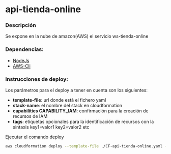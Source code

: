 # api-tienda-online #

### Descripción ###
Se expone en la nube de amazon(AWS) el servicio ws-tienda-online

### Dependencias: ### 
* [NodeJs](https://nodejs.org/es/)
* [AWS-Cli](https://docs.aws.amazon.com/cli/latest/userguide/cli-chap-install.html)

### Instrucciones de deploy: ###

Los parámetros para el deploy a tener en cuenta son los siguientes:
* **template-file**: url donde está el fichero yaml
* **stack-name**: el nombre del stack en cloudformation
* **capabilities CAPABILITY_IAM**: confirmación para la creación de recursos de IAM
* **tags**: etiquetas opcionales para la identificación de recursos con la sintaxis key1=valor1 key2=valor2 etc

Ejecutar el comando deploy

```sh
aws cloudformation deploy --template-file ./CF-api-tienda-online.yaml --stack-name api-tienda-online --capabilities CAPABILITY_IAM --tags CC=01 Proyecto="Api tienda online"
``` 
